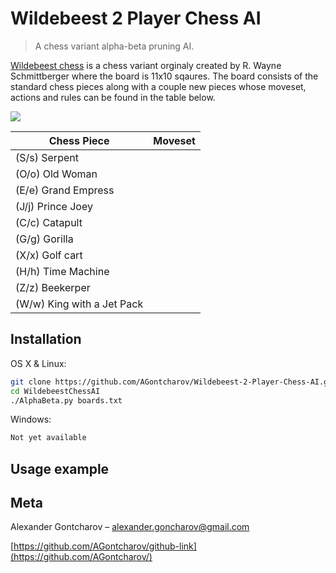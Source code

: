 # Wildebeest 2 Player Chess AI
> A chess variant alpha-beta pruning AI.

[Wildebeest chess](https://en.wikipedia.org/wiki/Wildebeest_Chess) is a chess variant orginaly created by R. Wayne Schmittberger where the board is 11x10 sqaures. The board consists of the standard chess pieces along with a couple new pieces whose moveset, actions and rules can be found in the table below.

![](header.png)

| Chess Piece                | Moveset |
| -------------------------- | ------- |
| (S/s) Serpent              |         |
| (O/o) Old Woman            |         |
| (E/e) Grand Empress        |         |
| (J/j) Prince Joey          |         |
| (C/c) Catapult             |         |
| (G/g) Gorilla              |         |
| (X/x) Golf cart            |         |
| (H/h) Time Machine         |         |
| (Z/z) Beekerper            |         |
| (W/w) King with a Jet Pack |         |

## Installation

OS X & Linux:

```sh
git clone https://github.com/AGontcharov/Wildebeest-2-Player-Chess-AI.git
cd WildebeestChessAI
./AlphaBeta.py boards.txt
```

Windows:

```sh
Not yet available
```

## Usage example

## Meta

Alexander Gontcharov – alexander.goncharov@gmail.com

[https://github.com/AGontcharov/github-link](https://github.com/AGontcharov/)